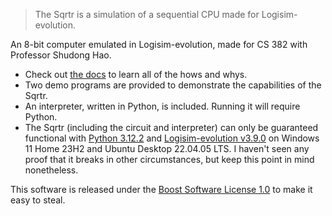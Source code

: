 > The Sqrtr is a simulation of a sequential CPU made for Logisim-evolution.

An 8-bit computer emulated in Logisim-evolution, made for CS 382 with Professor Shudong Hao. 
- Check out [the docs](https://github.com/hotelcurtains/the-sqrtr/blob/1a3d5620ce9ea7188981c1f29ae566235d17fb1e/docs.pdf) to learn all of the hows and whys.
- Two demo programs are provided to demonstrate the capabilities of the Sqrtr.
- An interpreter, written in Python, is included. Running it will require Python.
- The Sqrtr (including the circuit and interpreter) can only be guaranteed functional with [Python 3.12.2](https://www.python.org/downloads/release/python-3122/) and
[Logisim-evolution v3.9.0](https://github.com/logisim-evolution/logisim-evolution/releases/tag/v3.9.0) on Windows 11 Home 23H2 and Ubuntu Desktop 22.04.05 LTS.
I haven't seen any proof that it breaks in other circumstances, but keep this point in mind nonetheless.


This software is released under the [Boost Software License 1.0](https://spdx.org/licenses/BSL-1.0.html) to make it easy to steal.
